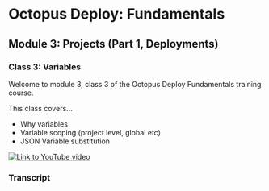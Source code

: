 # Octopus Deploy: Fundamentals
## Module 3: Projects (Part 1, Deployments)

### Class 3: Variables

Welcome to module 3, class 3 of the Octopus Deploy Fundamentals training course.

This class covers...

- Why variables
- Variable scoping (project level, global etc)
- JSON Variable substitution

[![Link to YouTube video](https://img.youtube.com/vi/tPb6CLHyNLA/0.jpg)](https://www.youtube.com/embed/tPb6CLHyNLA)

### Transcript


